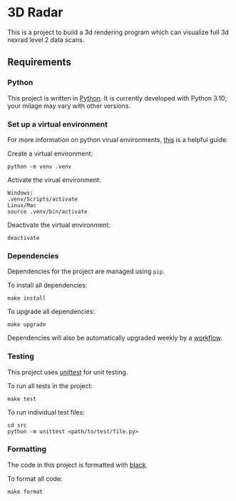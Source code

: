 # 3D Radar

This is a project to build a 3d rendering program which can visualize full 3d nexrad level 2 data scans.

## Requirements

### Python

This project is written in [Python](https://www.python.org/). It is currently developed with Python 3.10; your milage may vary with other versions.

### Set up a virtual environment

For more information on python virual environments, [this](https://realpython.com/python-virtual-environments-a-primer/) is a helpful guide.

Create a virtual environment:
```
python -m venv .venv
```
Activate the virual environment:
```
Windows:
.venv/Scripts/activate
Linux/Mac
source .venv/bin/activate
```
Deactivate the virtual environment:
```
deactivate
```
### Dependencies

Dependencies for the project are managed using `pip`.

To install all dependencies:
```
make install
```

To upgrade all dependencies:
```
make upgrade
```

Dependencies will also be automatically upgraded weekly by a [workflow](https://github.com/jtfedd/3d-radar/actions/workflows/upgrade_deps.yml).

### Testing

This project uses [unittest](https://docs.python.org/3/library/unittest.html) for unit testing.

To run all tests in the project:
```
make test
```

To run individual test files:
```
cd src
python -m unittest <path/to/test/file.py>
```

### Formatting

The code in this project is formatted with [black](https://pypi.org/project/black/#description).

To format all code:
```
make format
```
